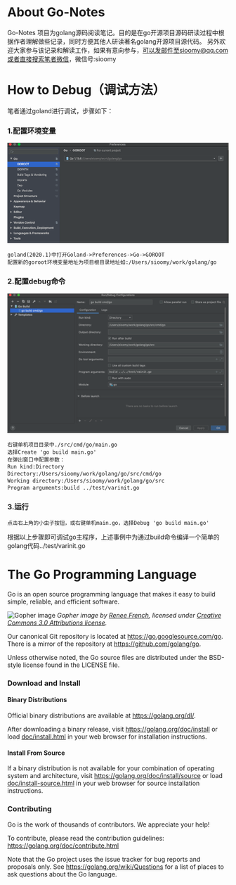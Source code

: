 # About Go-Notes

Go-Notes 项目为golang源码阅读笔记。目的是在go开源项目源码研读过程中根据作者理解做些记录，同时方便其他人研读著名golang开源项目源代码。
另外欢迎大家参与该记录和解读工作，如果有意向参与，可以发邮件至sioomy@qq.com或者直接搜索笔者微信，微信号:sioomy

# How to Debug（调试方法）

笔者通过goland进行调试，步骤如下：


### 1.配置环境变量
![Gopher image](doc/debugging_with_goland.png)
```
goland(2020.1)中打开Goland->Preferences->Go->GOROOT
配置新的goroot环境变量地址为项目根目录地址如:/Users/sioomy/work/golang/go
```
### 2.配置debug命令
![Gopher image](doc/debug_with_goland2.png)
```
右键单机项目目录中./src/cmd/go/main.go
选择Create 'go build main.go'
在弹出窗口中配置参数：
Run kind:Directory
Directory:/Users/sioomy/work/golang/go/src/cmd/go
Working directory:/Users/sioomy/work/golang/go/src
Program arguments:build ../test/varinit.go
```
### 3.运行
```
点击右上角的小虫子按钮，或右键单机main.go，选择Debug 'go build main.go'
```
根据以上步骤即可调试go主程序，上述事例中为通过build命令编译一个简单的golang代码../test/varinit.go

# The Go Programming Language

Go is an open source programming language that makes it easy to build simple,
reliable, and efficient software.

![Gopher image](doc/gopher/fiveyears.jpg)
*Gopher image by [Renee French][rf], licensed under [Creative Commons 3.0 Attributions license][cc3-by].*

Our canonical Git repository is located at https://go.googlesource.com/go.
There is a mirror of the repository at https://github.com/golang/go.

Unless otherwise noted, the Go source files are distributed under the
BSD-style license found in the LICENSE file.

### Download and Install

#### Binary Distributions

Official binary distributions are available at https://golang.org/dl/.

After downloading a binary release, visit https://golang.org/doc/install
or load [doc/install.html](./doc/install.html) in your web browser for installation
instructions.

#### Install From Source

If a binary distribution is not available for your combination of
operating system and architecture, visit
https://golang.org/doc/install/source or load [doc/install-source.html](./doc/install-source.html)
in your web browser for source installation instructions.

### Contributing

Go is the work of thousands of contributors. We appreciate your help!

To contribute, please read the contribution guidelines:
	https://golang.org/doc/contribute.html

Note that the Go project uses the issue tracker for bug reports and
proposals only. See https://golang.org/wiki/Questions for a list of
places to ask questions about the Go language.

[rf]: https://reneefrench.blogspot.com/
[cc3-by]: https://creativecommons.org/licenses/by/3.0/
